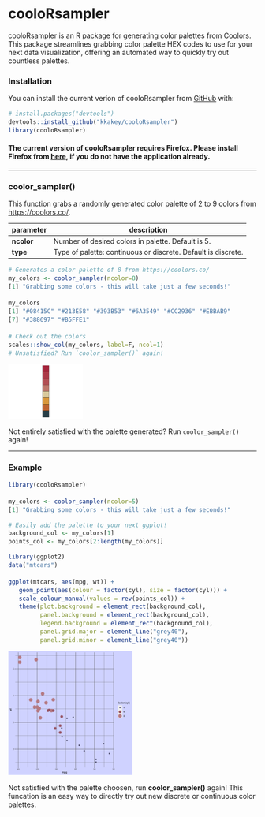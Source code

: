 # cooloRsampler
cooloRsampler is an R package for generating color palettes from [Coolors](https://coolors.co/). This package streamlines grabbing color palette HEX codes to use for your next data visualization, offering an automated way to quickly try out countless palettes.

### Installation

You can install the current verion of cooloRsampler from
[GitHub](https://github.com/kkakey/cooloRsampler) with:

``` r
# install.packages("devtools")
devtools::install_github("kkakey/cooloRsampler")
library(cooloRsampler)
```
#### The current version of cooloRsampler requires Firefox. **Please install Firefox from [here](https://www.mozilla.org/en-US/firefox/new/)**, if you do not have the application already. 

*************************************************

### coolor_sampler()

This function grabs a randomly generated color palette of 2 to 9 colors from https://coolors.co/.

| parameter | description |
| ------------- | ------------- |
|**ncolor** | Number of desired colors in palette. Default is 5. |
|**type** | Type of palette: continuous or discrete. Default is discrete. |

```r
# Generates a color palette of 8 from https://coolors.co/
my_colors <- coolor_sampler(ncolor=8)
[1] "Grabbing some colors - this will take just a few seconds!"

my_colors
[1] "#08415C" "#213E58" "#393B53" "#6A3549" "#CC2936" "#EBBAB9"
[7] "#388697" "#B5FFE1"

# Check out the colors
scales::show_col(my_colors, label=F, ncol=1)
# Unsatisfied? Run `coolor_sampler()` again!
```
<img src="man/figures/coolor_sampler_sample8.png" width="30%" />

Not entirely satisfied with the palette generated? Run `coolor_sampler()` again!
*************************************************

### Example

```r
library(cooloRsampler)

my_colors <- coolor_sampler(ncolor=5)
[1] "Grabbing some colors - this will take just a few seconds!"
```

```r
# Easily add the palette to your next ggplot!
background_col <- my_colors[1]
points_col <- my_colors[2:length(my_colors)]
```

```r
library(ggplot2)
data("mtcars")

ggplot(mtcars, aes(mpg, wt)) +
   geom_point(aes(colour = factor(cyl), size = factor(cyl))) +
   scale_colour_manual(values = rev(points_col)) +
   theme(plot.background = element_rect(background_col),
         panel.background = element_rect(background_col),
         legend.background = element_rect(background_col),
         panel.grid.major = element_line("grey40"),
         panel.grid.minor = element_line("grey40"))
```
<img src="man/figures/README-plot_example.png" width="50%" />

Not satisfied with the palette choosen, run **coolor_sampler()** again! This funcation is an easy way to directly try out new discrete or continuous color palettes.

